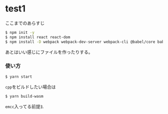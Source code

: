 # test1

ここまでのあらすじ

```bash
$ npm init -y
$ npm install react react-dom
$ npm install -D webpack webpack-dev-server webpack-cli @babel/core babel-loader @babel/preset-react html-webpack-plugin file-loader path-browserify
```

あとはいい感じにファイルを作ったりする。

### 使い方
```bash
$ yarn start
```

`cpp`をビルドしたい場合は
```bash
$ yarn build-wasm
```
`emcc`入ってる前提ﾖ.
